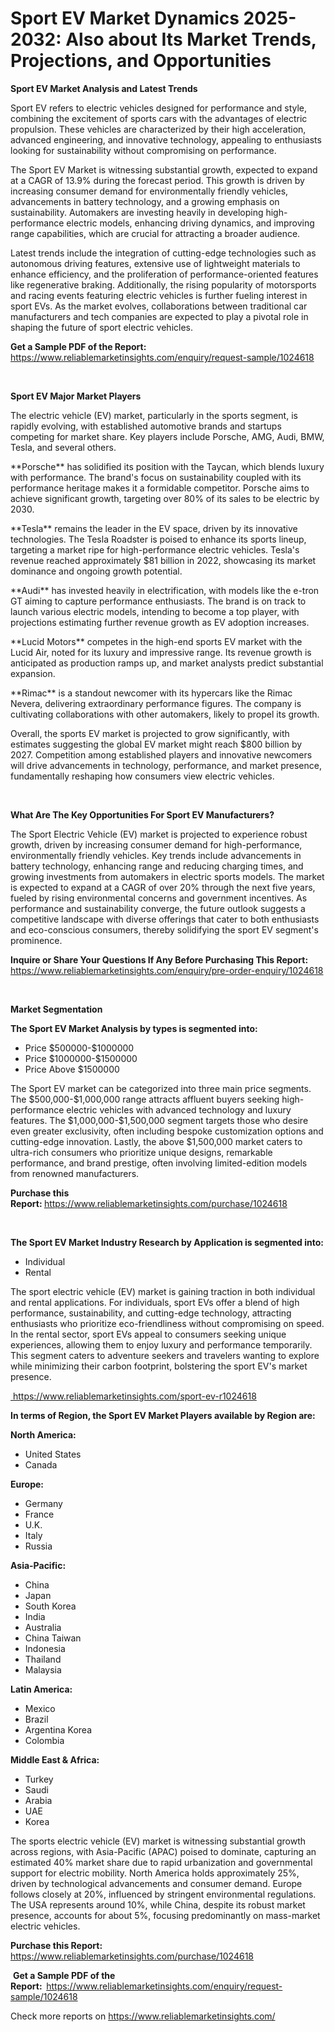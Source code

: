 <p><h1>Sport EV Market Dynamics 2025-2032: Also about Its Market Trends, Projections, and Opportunities</h1></p><p><strong>Sport EV Market Analysis and Latest Trends</strong></p>
<p><p>Sport EV refers to electric vehicles designed for performance and style, combining the excitement of sports cars with the advantages of electric propulsion. These vehicles are characterized by their high acceleration, advanced engineering, and innovative technology, appealing to enthusiasts looking for sustainability without compromising on performance.</p><p>The Sport EV Market is witnessing substantial growth, expected to expand at a CAGR of 13.9% during the forecast period. This growth is driven by increasing consumer demand for environmentally friendly vehicles, advancements in battery technology, and a growing emphasis on sustainability. Automakers are investing heavily in developing high-performance electric models, enhancing driving dynamics, and improving range capabilities, which are crucial for attracting a broader audience.</p><p>Latest trends include the integration of cutting-edge technologies such as autonomous driving features, extensive use of lightweight materials to enhance efficiency, and the proliferation of performance-oriented features like regenerative braking. Additionally, the rising popularity of motorsports and racing events featuring electric vehicles is further fueling interest in sport EVs. As the market evolves, collaborations between traditional car manufacturers and tech companies are expected to play a pivotal role in shaping the future of sport electric vehicles.</p></p>
<p><strong>Get a Sample PDF of the Report:&nbsp;</strong> <a href="https://www.reliablemarketinsights.com/enquiry/request-sample/1024618?utm_campaign=2564&utm_medium=2&utm_source=Github&utm_content=ia&utm_term=06032025&utm_id=sport-ev">https://www.reliablemarketinsights.com/enquiry/request-sample/1024618</a></p>
<p>&nbsp;</p>
<p><strong>Sport EV Major Market Players</strong></p>
<p><p>The electric vehicle (EV) market, particularly in the sports segment, is rapidly evolving, with established automotive brands and startups competing for market share. Key players include Porsche, AMG, Audi, BMW, Tesla, and several others.</p><p>**Porsche** has solidified its position with the Taycan, which blends luxury with performance. The brand's focus on sustainability coupled with its performance heritage makes it a formidable competitor. Porsche aims to achieve significant growth, targeting over 80% of its sales to be electric by 2030.</p><p>**Tesla** remains the leader in the EV space, driven by its innovative technologies. The Tesla Roadster is poised to enhance its sports lineup, targeting a market ripe for high-performance electric vehicles. Tesla's revenue reached approximately $81 billion in 2022, showcasing its market dominance and ongoing growth potential.</p><p>**Audi** has invested heavily in electrification, with models like the e-tron GT aiming to capture performance enthusiasts. The brand is on track to launch various electric models, intending to become a top player, with projections estimating further revenue growth as EV adoption increases.</p><p>**Lucid Motors** competes in the high-end sports EV market with the Lucid Air, noted for its luxury and impressive range. Its revenue growth is anticipated as production ramps up, and market analysts predict substantial expansion.</p><p>**Rimac** is a standout newcomer with its hypercars like the Rimac Nevera, delivering extraordinary performance figures. The company is cultivating collaborations with other automakers, likely to propel its growth.</p><p>Overall, the sports EV market is projected to grow significantly, with estimates suggesting the global EV market might reach $800 billion by 2027. Competition among established players and innovative newcomers will drive advancements in technology, performance, and market presence, fundamentally reshaping how consumers view electric vehicles.</p></p>
<p>&nbsp;</p>
<p><strong>What Are The Key Opportunities For Sport EV Manufacturers?</strong></p>
<p><p>The Sport Electric Vehicle (EV) market is projected to experience robust growth, driven by increasing consumer demand for high-performance, environmentally friendly vehicles. Key trends include advancements in battery technology, enhancing range and reducing charging times, and growing investments from automakers in electric sports models. The market is expected to expand at a CAGR of over 20% through the next five years, fueled by rising environmental concerns and government incentives. As performance and sustainability converge, the future outlook suggests a competitive landscape with diverse offerings that cater to both enthusiasts and eco-conscious consumers, thereby solidifying the sport EV segment's prominence.</p></p>
<p><strong>Inquire or Share Your Questions If Any Before Purchasing This Report:</strong> <a href="https://www.reliablemarketinsights.com/enquiry/pre-order-enquiry/1024618?utm_campaign=2564&utm_medium=2&utm_source=Github&utm_content=ia&utm_term=06032025&utm_id=sport-ev">https://www.reliablemarketinsights.com/enquiry/pre-order-enquiry/1024618</a></p>
<p>&nbsp;</p>
<p><strong>Market Segmentation</strong></p>
<p><strong>The Sport EV Market Analysis by types is segmented into:</strong></p>
<p><ul><li>Price $500000-$1000000</li><li>Price $1000000-$1500000</li><li>Price Above $1500000</li></ul></p>
<p><p>The Sport EV market can be categorized into three main price segments. The $500,000-$1,000,000 range attracts affluent buyers seeking high-performance electric vehicles with advanced technology and luxury features. The $1,000,000-$1,500,000 segment targets those who desire even greater exclusivity, often including bespoke customization options and cutting-edge innovation. Lastly, the above $1,500,000 market caters to ultra-rich consumers who prioritize unique designs, remarkable performance, and brand prestige, often involving limited-edition models from renowned manufacturers.</p></p>
<p><strong>Purchase this Report:&nbsp;</strong><a href="https://www.reliablemarketinsights.com/purchase/1024618?utm_campaign=2564&utm_medium=2&utm_source=Github&utm_content=ia&utm_term=06032025&utm_id=sport-ev">https://www.reliablemarketinsights.com/purchase/1024618</a></p>
<p>&nbsp;</p>
<p><strong>The Sport EV Market Industry Research by Application is segmented into:</strong></p>
<p><ul><li>Individual</li><li>Rental</li></ul></p>
<p><p>The sport electric vehicle (EV) market is gaining traction in both individual and rental applications. For individuals, sport EVs offer a blend of high performance, sustainability, and cutting-edge technology, attracting enthusiasts who prioritize eco-friendliness without compromising on speed. In the rental sector, sport EVs appeal to consumers seeking unique experiences, allowing them to enjoy luxury and performance temporarily. This segment caters to adventure seekers and travelers wanting to explore while minimizing their carbon footprint, bolstering the sport EV's market presence.</p></p>
<p><a href="https://www.reliablemarketinsights.com/sport-ev-r1024618?utm_campaign=2564&utm_medium=2&utm_source=Github&utm_content=ia&utm_term=06032025&utm_id=sport-ev">&nbsp;https://www.reliablemarketinsights.com/sport-ev-r1024618</a></p>
<p><strong>In terms of Region, the Sport EV Market Players available by Region are:</strong></p>
<p>
    <p> <strong> North America: </strong>
        <ul>
            <li>United States</li>
            <li>Canada</li>
        </ul>
        </p> 
    <p> <strong> Europe: </strong>
        <ul>
            <li>Germany</li>
            <li>France</li>
            <li>U.K.</li>
            <li>Italy</li>
            <li>Russia</li>
        </ul>
        </p> 
    <p> <strong> Asia-Pacific: </strong>
        <ul>
            <li>China</li>
            <li>Japan</li>
            <li>South Korea</li>
            <li>India</li>
            <li>Australia</li>
            <li>China Taiwan</li>
            <li>Indonesia</li>
            <li>Thailand</li>
            <li>Malaysia</li>
        </ul>
        </p> 
    <p> <strong> Latin America: </strong>
        <ul>
            <li>Mexico</li>
            <li>Brazil</li>
            <li>Argentina Korea</li>
            <li>Colombia</li>
        </ul>
        </p> 
    <p> <strong> Middle East & Africa: </strong>
        <ul>
            <li>Turkey</li>
            <li>Saudi</li>
            <li>Arabia</li>
            <li>UAE</li>
            <li>Korea</li>
        </ul>
    </p>
    </p>
<p><p>The sports electric vehicle (EV) market is witnessing substantial growth across regions, with Asia-Pacific (APAC) poised to dominate, capturing an estimated 40% market share due to rapid urbanization and governmental support for electric mobility. North America holds approximately 25%, driven by technological advancements and consumer demand. Europe follows closely at 20%, influenced by stringent environmental regulations. The USA represents around 10%, while China, despite its robust market presence, accounts for about 5%, focusing predominantly on mass-market electric vehicles.</p></p>
<p><strong>Purchase this Report: </strong><a href="https://www.reliablemarketinsights.com/purchase/1024618?utm_campaign=2564&utm_medium=2&utm_source=Github&utm_content=ia&utm_term=06032025&utm_id=sport-ev">https://www.reliablemarketinsights.com/purchase/1024618</a></p>
<p>&nbsp;<strong>Get a Sample PDF of the Report:&nbsp;&nbsp;</strong><a href="https://www.reliablemarketinsights.com/enquiry/request-sample/1024618?utm_campaign=2564&utm_medium=2&utm_source=Github&utm_content=ia&utm_term=06032025&utm_id=sport-ev">https://www.reliablemarketinsights.com/enquiry/request-sample/1024618</a></p>
<p><strong></strong></p>
<p>Check more reports on <a href="https://www.reliablemarketinsights.com/?utm_campaign=2564&utm_medium=2&utm_source=Github&utm_content=ia&utm_term=06032025&utm_id=sport-ev">https://www.reliablemarketinsights.com/</a></p>